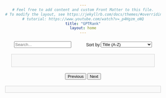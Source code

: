 ```yaml
---
# Feel free to add content and custom Front Matter to this file.
# To modify the layout, see https://jekyllrb.com/docs/themes/#overriding-theme-defaults
# tutorial: https://www.youtube.com/watch?v=_p4Hgzm_oNQ
title: "GPTRank"
layout: home
---
```


<head>
    <title>GPTRank</title>
    <style>
        body { 
            text-align: center; 
            font-family: Arial, sans-serif;
        }
        h4{
            text-align: center;
            font-size: 4vw;
            font-family: Arial, sans-serif;
        }
        #search-sort-container {
            display: flex;
            justify-content: space-between;
            max-width: 800px;
            margin: 20px auto;
        }
        #Search {
            flex: 1;
            margin-right: 10px;
        }
        #Sort {
            flex: 1;
            margin-left: 10px;
            display: flex;
            align-items: center;
        }
        #pagination { 
            display: block; 
            margin: 20px auto; 
            max-width: 800px;
        }
        #questionList { 
            margin: 20px; 
            padding: 20px; 
            border: 1px solid #ccc; 
            background-color: #f9f9f9; 
            text-align: left;
        }
        #detailedAnswer {
            display: none;
            text-align: left; 
            margin: 5px 0;
            padding: 10px;
            border: 1px solid #ccc;
            background-color: #fff;
            cursor: move;
        }
        .sortable-list {
            margin-top: 20px;
            padding: 10px;
            border: 1px solid #ccc;
            background-color: #f9f9f9;
            list-style: none;
        }
        .sortable-item {
            margin: 5px 0;
            padding: 10px;
            border: 1px solid #000;
            background-color: #fff;
            cursor: move;
        }
        .question-block {
            border: 1px solid #ccc;
            padding: 10px;
            margin-bottom: 10px;
            cursor: pointer; /* This changes the cursor to a pointer */
        }
        .right-align {
            float: right;
            margin-left: 10px;
        }
        .dragging {
            width: 100%; /* Ensure the cloned item retains the same width */
            height: auto; /* Ensure the cloned item retains the same height */
            opacity: 0.5;
            background-color: #f0f0f0;
            position: absolute;
            pointer-events: none;
            z-index: 1000;
        }
    </style>
</head>
<body>
    <div id="Main">
        <div id="search-sort-container">
            <div id="Search">
                <input id="searchInput" type="text" placeholder="Search...">
            </div>
            <div id="Sort">
                <label for="sortStrategy">Sort by:</label>
                <select id="sortStrategy">
                    <option value="titleAsc">Title (A-Z)</option>
                    <option value="titleDesc">Title (Z-A)</option>
                    <option value="dateAsc">Date (Oldest first)</option>
                    <option value="dateDesc">Date (Newest first)</option>
                    <option value="popularityAsc">Popularity (Low to High)</option>
                    <option value="popularityDesc">Popularity (High to Low)</option>
                    <option value="difficultyAsc">Difficulty (Low to High)</option>
                    <option value="difficultyDesc">Difficulty (High to Low)</option>
                </select>
            </div>
        </div>
        <div id="questionList">
            <!-- Questions will be dynamically added here -->
        </div>
        <div id="pagination">
            <button id="prevPageBtn">Previous</button>
            <button id="nextPageBtn">Next</button>
        </div>
        <button id="goBack" style="display:none;">Go Back to Questions</button>
        <div id="sortableList" class="sortable-list">
            <!-- Answers will be dynamically added here -->
        </div>
        <button id="submitRanks" style="display:none;">Submit Ranks</button>
        <div id="results">
            <!-- Results will be dynamically added here -->
        </div>
        <canvas id="histogramCanvas"></canvas>
        <div id="results">
            <!-- Results will be dynamically added here -->
        </div>
        <div id="detailedAnswer">
            <!-- Answers will be dynamically added here -->
        </div>
    </div>
    <script src="https://cdn.jsdelivr.net/npm/chart.js"></script>
    <script type="module">
        import { initializeApp } from "https://www.gstatic.com/firebasejs/10.12.3/firebase-app.js";
        import { getAnalytics } from "https://www.gstatic.com/firebasejs/10.12.3/firebase-analytics.js";
        import { getDatabase, ref, query, orderByChild, get} from "https://www.gstatic.com/firebasejs/10.12.3/firebase-database.js";
        import { update } from "https://www.gstatic.com/firebasejs/10.12.3/firebase-database.js";
//
        const firebaseConfig = {
            apiKey: "AIzaSyAxfQjfKYUFyQMw6mxrwyPJLOkSLtzOQj4",
            authDomain: "gptrank-c0711.firebaseapp.com",
            databaseURL: "https://gptrank-c0711-default-rtdb.firebaseio.com",
            projectId: "gptrank-c0711",
            storageBucket: "gptrank-c0711.appspot.com",
            messagingSenderId: "613933098493",
            appId: "1:613933098493:web:42f035bc6b1c9f6cf9e594",
            measurementId: "G-9EQPY9T3WQ"
        };
//
        const app = initializeApp(firebaseConfig);
        const analytics = getAnalytics(app);
        const db = getDatabase();
//
        const questionsPerPage = 3;
        let currentPage = 1;
        let currentSort = 'titleAsc';
        let questionKey;
//
        async function displayQuestions() {
            document.getElementById("histogramCanvas").style.display = "none";
            document.getElementById("goBack").style.display = 'none';
            document.getElementById("detailedAnswer").style.display = 'none';
        //
            const questionList = document.getElementById("questionList");
            questionList.innerHTML = "";
        //
            const questionsRef = ref(db, "Questions");
            let questionsQuery;
        //
            switch (currentSort) {
                case 'titleAsc':
                    questionsQuery = query(questionsRef, orderByChild('Title'));
                    break;
                case 'titleDesc':
                    questionsQuery = query(questionsRef, orderByChild('Title'));
                    break;
                case 'dateAsc':
                    questionsQuery = query(questionsRef, orderByChild('Date'));
                    break;
                case 'dateDesc':
                    questionsQuery = query(questionsRef, orderByChild('Date'));
                    break;
                case 'popularityAsc':
                    questionsQuery = query(questionsRef, orderByChild('Popularity'));
                    break;
                case 'popularityDesc':
                    questionsQuery = query(questionsRef, orderByChild('Popularity'));
                    break;
                case 'difficultyAsc':
                    questionsQuery = query(questionsRef, orderByChild('AverageScore'));
                    break;
                case 'difficultyDesc':
                    questionsQuery = query(questionsRef, orderByChild('AverageScore'));
                    break;
                default:
                    questionsQuery = questionsRef;
            }
            try {
                const snapshot = await get(questionsQuery);
                if (snapshot.exists()) {
                    let questionsWithKeys = [];
                    snapshot.forEach((childSnapshot) => {
                        questionsWithKeys.push({
                            key: childSnapshot.key,
                            question: childSnapshot.val()
                        });
                    });
        //
                    if (currentSort.endsWith('Desc')) {
                        questionsWithKeys.reverse();
                    }
        //
                    // Filter questions based on search input
                    const searchText = document.getElementById("searchInput").value.trim().toLowerCase();
                    //
                    if (searchText) {
                        questionsWithKeys = questionsWithKeys.filter(question => 
                            question.question.Title.toLowerCase().includes(searchText)
                        );
                    }
        //
                    const totalQuestions = questionsWithKeys.length;
                    let questionCount = 0;
                    questionsWithKeys.forEach((question, index) => {
                        if (questionCount < questionsPerPage * currentPage && questionCount >= questionsPerPage * (currentPage - 1)) {
                            const listItem = document.createElement("div");
                            listItem.className = "list-question";
                            listItem.innerHTML = `
                                <div class="question-block">
                                    <p><strong>${question.question.Title}</strong><span class="right-align">(Average Score: ${Math.round(question.question.AverageScore)}\tPlayed Times: ${question.question.Popularity})</span></p>
                                </div>
                                `;
                            listItem.addEventListener('click', () => showRankingInteract(question));
                            questionList.appendChild(listItem);
                        }
                        questionCount++;
                    });
        //
                    if (questionCount === 0) {
                        questionList.innerHTML = "<p>No questions found</p>";
                    }
        //
                    updatePagination(totalQuestions);
                } else {
                    questionList.innerHTML = "<p>No questions found</p>";
                }
            } catch (error) {
                console.error("Error fetching questions:", error);
            }
        }
//
        function updatePagination(totalQuestions) {
            const totalPages = Math.ceil(totalQuestions / questionsPerPage);
            const prevPageBtn = document.getElementById('prevPageBtn');
            const nextPageBtn = document.getElementById('nextPageBtn');
//
            prevPageBtn.disabled = currentPage <= 1;
            nextPageBtn.disabled = currentPage >= totalPages;
        }
//
        function navigatePage(direction) {
            if (direction === 'prev' && currentPage > 1) {
                currentPage--;
            } else if (direction === 'next') {
                currentPage++;
            }
            displayQuestions();
        }
//
        document.getElementById('prevPageBtn').addEventListener('click', () => navigatePage('prev'));
        document.getElementById('nextPageBtn').addEventListener('click', () => navigatePage('next'));
//
        document.getElementById('sortStrategy').addEventListener('change', (event) => {
            currentSort = event.target.value;
            displayQuestions();
        });
//
        function filterQuestions(searchText) {
            const questions = document.querySelectorAll(".list-question");
            questions.forEach((question) => {
                const textContent = question.textContent.toLowerCase();
                if (textContent.includes(searchText.toLowerCase())) {
                    question.style.display = "block";
                } else {
                    question.style.display = "none";
                }
            });
            updatePagination(questions.length);
        }
//
        document.getElementById("searchInput").addEventListener('input', function() {
            // Call the function to update the display with filtered questions
            currentPage=1;
            displayQuestions();
        });
// 
        document.getElementById("goBack").addEventListener("click", () => {
            document.getElementById("submitRanks").style.display = 'none';
            document.getElementById("results").style.display = 'none';
            document.getElementById("goBack").style.display = 'none';
            document.getElementById("sortableList").style.display='none';
            document.getElementById("Search").style.display = 'block';
            document.getElementById("Sort").style.display = 'block';
            document.getElementById("questionList").style.display = 'block';
            document.getElementById("pagination").style.display = 'block';
            document.getElementById("histogramCanvas").style.display = "none";
            displayQuestions();
        });
//
        async function showRankingInteract(question) {
            const sortableList = document.getElementById("sortableList");
            document.getElementById("sortableList").style.display='block';
            questionKey = question.key;
//
            sortableList.innerHTML = ""; // Clear previous answers
            document.getElementById("submitRanks").style.display = "block";
//
            // Populate the sortable list with answers
            Object.keys(question.question.Answer).forEach((answerKey, index) => {
                const listItem = document.createElement("div");
                listItem.className = "sortable-item";
                listItem.draggable = true;
                listItem.dataset.index = index;
                listItem.textContent = answerKey; // Use the key instead of the value
                sortableList.appendChild(listItem);
            });
//
            document.getElementById("Search").style.display = 'none';
            document.getElementById("Sort").style.display = 'none';
            document.getElementById("questionList").style.display = 'none';
            document.getElementById("pagination").style.display = 'none';
            document.getElementById("goBack").style.display = 'block';
//
            // Initialize drag and drop
            initializeDragAndDrop();
        }
        // Submit button click event 
        document.getElementById("submitRanks").addEventListener("click", async () => {
            const score = await submitRanks(questionKey);
            await showResults(questionKey,score);
        });
//
        function initializeDragAndDrop() {
            const sortableItems = document.querySelectorAll(".sortable-item");
            let draggedItem = null;
            let draggingClone = null;
//
            sortableItems.forEach(item => {
                item.addEventListener("dragstart", function(e) {
                    draggedItem = this;
                    setTimeout(() => this.style.display = 'none', 0);
                });
//
                item.addEventListener("dragend", function() {
                    this.style.display = 'block';
                        draggedItem = null;
                    setTimeout(() => {
                        this.style.display = 'block';
                    }, 0);
                    this.style.border = "1px solid #000";  // Reset border
                });
//
                item.addEventListener("dragover", function(e) {
                    e.preventDefault();
                });
//
                item.addEventListener("dragenter", function(e) {
                    e.preventDefault();
                    this.style.border = "2px dashed #000";
                });
//
                item.addEventListener("dragleave", function() {
                    this.style.border = "1px solid #000";
                });
//
                item.addEventListener("drop", function() {
                    this.style.border = "1px solid #000";
                    if (draggedItem !== this) {
                        let allItems = [...document.querySelectorAll(".sortable-item")];
                        let draggedIndex = allItems.indexOf(draggedItem);
                        let targetIndex = allItems.indexOf(this);
                        if (draggedIndex < targetIndex) {
                            this.parentNode.insertBefore(draggedItem, this.nextSibling);
                        } else {
                            this.parentNode.insertBefore(draggedItem, this);
                        }
                    }
                });
//
                // Touch events for smartphones
                item.addEventListener("touchstart", function(e) {
                    e.preventDefault();
                    const touch = e.touches[0];
                    const rect = this.getBoundingClientRect();
                    draggingClone = this.cloneNode(true);
                    draggingClone.classList.add('dragging');
                    draggingClone.style.left = `${touch.clientX}px`; // Set the initial position
                    draggingClone.style.top = `${touch.clientY}px`; // Set the initial position
                    document.body.appendChild(draggingClone);
//
                    this.initialX = touch.clientX;
                    this.initialY = touch.clientY;
                    this.startX = touch.clientX;
                    this.startY = touch.clientY;
                    this.style.position = 'absolute';
                    this.style.zIndex = '1000';
                    this.style.width = `${rect.width}px`;
//
                    setTimeout(() => this.style.display = 'none', 0);
                });
//
                item.addEventListener("touchmove", function(e) {
                    e.preventDefault();
                    draggedItem = this;
                    const rect = this.getBoundingClientRect();
                    const touch = e.touches[0];
                    const currentX = touch.clientX;
                    const currentY = touch.clientY;
//
                    if (draggingClone) {
                        draggingClone.style.left = `${currentX - rect.width / 2}px`; // Adjust the position
                        draggingClone.style.top = `${currentY - rect.height / 2}px`; // Adjust the position
                    }
//
                    const elements = document.elementsFromPoint(currentX, currentY);
                    const target = elements.find(el => el.classList.contains('sortable-item') && el !== this);
//
                    if (target) {
                        target.style.border = "2px dashed #000";
                        this.overItem = target;
                    }
                });
//
                item.addEventListener("touchend", function() {
                    setTimeout(() => {
                        this.style.display = 'block';
                        draggedItem = null;
                        if (draggingClone) {
                            document.body.removeChild(draggingClone);
                            draggingClone = null;
                        }
                    }, 0);
//
                    this.style.position = 'static';
                    this.style.zIndex = '0';
//
                    if (this.overItem) {
                        this.overItem.style.border = "1px solid #000";
                        if (draggedItem !== this.overItem) {
                            let allItems = [...document.querySelectorAll(".sortable-item")];
                            let draggedIndex = allItems.indexOf(draggedItem);
                            let targetIndex = allItems.indexOf(this.overItem);
                            if (draggedIndex < targetIndex) {
                                this.overItem.parentNode.insertBefore(draggedItem, this.overItem.nextSibling);
                            } else {
                                this.overItem.parentNode.insertBefore(draggedItem, this.overItem);
                            }
                        }
                    }
//
                    this.overItem = null;
                });
//
                item.addEventListener("touchcancel", function() {
                    if (draggedItem !== this) {
                        let allItems = [...document.querySelectorAll(".sortable-item")];
                        let draggedIndex = allItems.indexOf(draggedItem);
                        let targetIndex = allItems.indexOf(this);
                        if (draggedIndex < targetIndex) {
                            this.parentNode.insertBefore(draggedItem, this.nextSibling);
                        } else {
                            this.parentNode.insertBefore(draggedItem, this);
                        }
                    }
                });
            });
//
        }
//
        async function submitRanks(questionKey) {
            const sortableList = document.getElementById("sortableList");
            const sortedItems = Array.from(sortableList.children);
            const newRanks = sortedItems.map((question, index) => ({
                Answer: question.textContent,
                Rank: index + 1
            }));
//
            // Save new ranks to Firebase
            const updates = {};
            let UID = 'id-' + Math.random().toString(36).substr(2, 11);
            newRanks.forEach(rank => {
                updates[`Questions/${questionKey}/EachRank/${UID}/${rank.Answer}`] = rank.Rank;
            });
//
            try {
                await update(ref(db), updates);
//
                let score = await calculateScore(questionKey, UID);
                if (score !== null) {
                    await updateMetaData(score, questionKey, UID);
                    return score;
                }
            } catch (error) {
                console.error("Error submitting ranks:", error);
            }
        }
//
        document.addEventListener("click", (event) => {
            if (event.target.matches(".list-question")) {
                const questionKey = event.target.querySelector("strong").textContent;
            }
        });
//
        async function calculateScore(questionKey, UID) {
            const xRef = ref(db, `Questions/${questionKey}/EachRank/${UID}/`);
            const yRef = ref(db, `Questions/${questionKey}/Answer/`);
//
            try {
                const [xSnapshot, ySnapshot] = await Promise.all([get(xRef), get(yRef)]);
                const xValuesObj = xSnapshot.val();
                const yValuesObj = ySnapshot.val();
                const xKeys = Object.keys(xValuesObj);
                const yKeys = Object.keys(yValuesObj);
                //
                // Sort the keys to ensure they are in a comparable order
                xKeys.sort();
                yKeys.sort();
                //
                // Check if the keys are the same
                if (xKeys.length !== yKeys.length || !xKeys.every((key, index) => key === yKeys[index])) {
                    return null;
                } else {
                    // If keys match, proceed with your logic
                    const xValues = xKeys.map(key => Number(xValuesObj[key]));
                    const yValues = xKeys.map(key => Number(yValuesObj[key].Rank));
                }
//
                const xValues = Object.values(xValuesObj).map(value => Number(value));
                const yValues = Object.keys(yValuesObj).map(key => Number(yValuesObj[key].Rank));
//
                const n = xValues.length;
                const sumX = xValues.reduce((a, b) => a + b, 0);
                const sumY = yValues.reduce((a, b) => a + b, 0);
                const sumXY = xValues.reduce((acc, xi, i) => acc + xi * yValues[i], 0);
                const sumX2 = xValues.reduce((acc, xi) => acc + xi * xi, 0);
                const sumY2 = yValues.reduce((acc, yi) => acc + yi * yi, 0);
//
                const numerator = n * sumXY - sumX * sumY;
                const denominator = Math.sqrt((n * sumX2 - sumX * sumX) * (n * sumY2 - sumY * sumY));
//
                if (denominator === 0) {
                    alert('Denominator is zero, cannot compute correlation.');
                    return null;
                }
//
                const correlation = numerator / denominator;
                const score = correlation * 50 + 50;
                return score;
            } catch (error) {
                console.error('Error loading data:', error);
                return null;
            }
        }
//
        async function updateMetaData(score, questionKey, UID) {
            const updates = {};
            updates[`Questions/${questionKey}/EachScore/${UID}`] = score;
//
            try {
                // Add score
                await update(ref(db), updates);
//
                // Fetch scores to calculate the new average score
                const snapshot = await get(ref(db, `Questions/${questionKey}/EachScore`));
                const scoresObj = snapshot.val();
                const allScores = Object.values(scoresObj).map(value => Number(value));
//
                // Calculate the average score
                const averageScore = allScores.reduce((a, b) => a + b, 0) / allScores.length;
                updates[`Questions/${questionKey}/AverageScore`] = averageScore;
//
                // Update popularity (count of scores)
                const popularity = allScores.length;
                updates[`Questions/${questionKey}/Popularity`] = popularity;
//
                // Fetch ranks to update AllRank for each item
                const eachRankSnapshot = await get(ref(db, `Questions/${questionKey}/EachRank`));
                const eachRankObj = eachRankSnapshot.val();
//
                if (eachRankObj) {
                    // Initialize rank counts object
                    const rankCounts = {};
                    // Iterate over each item
                    Object.values(eachRankObj).forEach(itemRanks => {
                        // Initialize rankCounts for each ranking key
                        Object.keys(itemRanks).forEach(rankingkey => {
                            if (!rankCounts[rankingkey]) {
                                rankCounts[rankingkey] = {};
                            }
//
                            // Count occurrences of each rank for the current ranking key
                            if (!rankCounts[rankingkey][itemRanks[rankingkey]]) {
                                    rankCounts[rankingkey][itemRanks[rankingkey]] = 0;
                            }
                            rankCounts[rankingkey][itemRanks[rankingkey]]++;
//
                        });
                    });
//
                    // Update AllRank for each item
                    updates[`Questions/${questionKey}/AllRank`] = rankCounts;
                }
//
                // Apply the updates to the database
                await update(ref(db), updates);
            } catch (error) {
                console.error("Error updating metadata:", error);
            }
        }
//
        async function showResults(questionKey,score){
            const results = document.getElementById("results");
            const detailedAnswer = document.getElementById("detailedAnswer");
//
            // Fetch each score from Firebase
            const eachScoreSnapshot = await get(ref(db, `Questions/${questionKey}/EachScore`));
            const eachScores = Object.values(eachScoreSnapshot.val()).map(Number);
//
            // Process histogram data
            const histogramData = Array(10).fill(0);
            eachScores.forEach(s => {
                const index = Math.min(Math.floor(s / 10), 9);
                histogramData[index]++;
            });
            //get percentile
            const percentile = (arr, val) => {
                let count = 0;
                arr.forEach(v => {
                    if (v < val) {
                    count++;
                    } else if (v == val) {
                    count += 0.5;
                    }
                });
                return 100 * count / arr.length;
            }
//
            document.getElementById("submitRanks").style.display = 'none';
            results.style.display = 'block';
//
            results.innerHTML = "";
            let resultMessage = "";
            if (score===100) {
                resultMessage = '<h4>Insane! <br>Your score is: ' + Math.round(score) + '!<br>You are at top ' + Math.ceil(percentile(eachScores, score)) + '%';
            }else if (score>=80) {
                resultMessage = '<h4>Congratulations! <br>Your score is: ' + Math.round(score) + '!<br>You are at top ' + Math.ceil(percentile(eachScores, score)) + '%</h4>';
            }else if (score>=60) {
                resultMessage = '<h4>Not bad! <br>Your score is: ' + Math.round(score) + '!<br>You are at top ' + Math.ceil(percentile(eachScores, score)) + '%</h4>';
            }else{
                resultMessage = '<h4>Next time will be better! <br>Your score is: ' + Math.round(score) + '!<br>You are at top ' + Math.ceil(percentile(eachScores, score)) + '%</h4>';
            }
            results.innerHTML = `<p>${resultMessage}</p>`
//
            // Get the canvas context
            const canvas = document.getElementById("histogramCanvas");
            canvas.style.display = "block";
            const ctx = canvas.getContext('2d');
            // Clear the previous chart if exists
            if (window.myChart) {
                window.myChart.destroy();
            }
            // Create the chart
            window.myChart = new Chart(ctx, {
                type: 'bar',
                data: {
                    labels: ['0-10', '10-20', '20-30', '30-40', '40-50', '50-60', '60-70', '70-80', '80-90', '90-100'],
                    datasets: [{
                        label: 'Number of Scores',
                        data: histogramData,
                        backgroundColor: 'rgba(75, 192, 192, 0.2)',
                        borderColor: 'rgba(75, 192, 192, 1)',
                        borderWidth: 1
                    }]
                },
                options: {
                    scales: {
                        y: {
                            beginAtZero: true
                        }
                    },
                    plugins: {
                        annotation: {
                            annotations: {
                                line1: {
                                    type: 'line',
                                    scaleID: 'x',
                                    value: Math.floor(score / 10),
                                    borderColor: 'red',
                                    borderWidth: 2,
                                    label: {
                                        enabled: true,
                                        content: 'Your Score'
                                    }
                                }
                            }
                        }
                    }
                }
            });
            detailedAnswer.style.display = "block";
            detailedAnswer.innerHTML=""// Clear previous content
//            detailedAnswer.appendChild("ChatGPT's Answer");
            // Query the answers
            const answerQuery = await query(ref(db, `Questions/${questionKey}/Answer`),orderByChild("Rank"));
            const snapshot = await get(answerQuery);
            if (snapshot.exists()) {
                let answerWithKeys = [];
                snapshot.forEach((childSnapshot) => {
                    answerWithKeys.push({
                        key: childSnapshot.key,
                        answer: childSnapshot.val()
                    });
                });
                answerWithKeys.forEach((item) => {
                    const listItem = document.createElement("div");
                    listItem.className = "list-rank";
                    listItem.innerHTML = `<p><strong>${item.answer.Rank}. ${item.key}:</strong>\t${item.answer.Detail}</p>`;
                    detailedAnswer.appendChild(listItem);
                });
            }
}
        displayQuestions();
    </script>
</body>